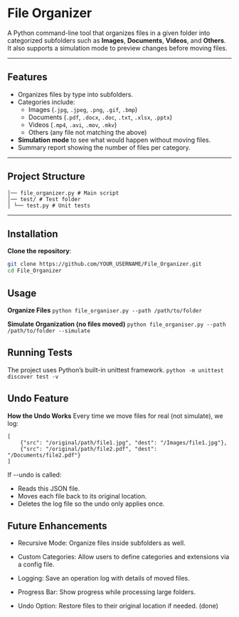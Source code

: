 # File Organizer

A Python command-line tool that organizes files in a given folder into categorized subfolders such as **Images**, **Documents**, **Videos**, and **Others**.  
It also supports a simulation mode to preview changes before moving files.

---

## Features

- Organizes files by type into subfolders.
- Categories include:
  - Images (`.jpg`, `.jpeg`, `.png`, `.gif`, `.bmp`)
  - Documents (`.pdf`, `.docx`, `.doc`, `.txt`, `.xlsx`, `.pptx`)
  - Videos (`.mp4`, `.avi`, `.mov`, `.mkv`)
  - Others (any file not matching the above)
- **Simulation mode** to see what would happen without moving files.
- Summary report showing the number of files per category.

---

## Project Structure

```File_Organizer/
│── file_organizer.py # Main script
│── test/ # Test folder
│ └── test.py # Unit tests
```

---

## Installation

 **Clone the repository**:
   ```bash
   git clone https://github.com/YOUR_USERNAME/File_Organizer.git
   cd File_Organizer
   ```

## Usage
 **Organize Files**
  ```python file_organiser.py --path /path/to/folder```

 **Simulate Organization (no files moved)**
  ```python file_organiser.py --path /path/to/folder --simulate```
## Running Tests
The project uses Python’s built-in unittest framework.
  ```python -m unittest discover test -v```

## Undo Feature
  **How the Undo Works**
   Every time we move files for real (not simulate), we log:

```
[
    {"src": "/original/path/file1.jpg", "dest": "/Images/file1.jpg"},
    {"src": "/original/path/file2.pdf", "dest": "/Documents/file2.pdf"}
]
```
If --undo is called:
 - Reads this JSON file.
 - Moves each file back to its original location.
 - Deletes the log file so the undo only applies once.

## Future Enhancements
 - Recursive Mode: Organize files inside subfolders as well.

 - Custom Categories: Allow users to define categories and extensions via a config file.

 - Logging: Save an operation log with details of moved files.

 - Progress Bar: Show progress while processing large folders.

 - Undo Option: Restore files to their original location if needed. (done)